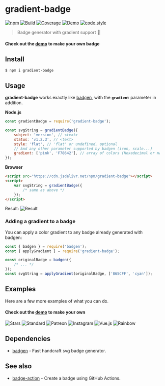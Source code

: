 # gradient-badge

[![npm][version]](https://www.npmjs.com/package/gradient-badge)
[![Build][build]](https://travis-ci.org/bokub/gradient-badge)
[![Coverage][coverage]](https://codecov.io/gh/bokub/gradient-badge)
[![Demo][demo-src]][demo]
[![code style][prettier]](https://github.com/prettier/prettier)

> Badge generator with gradient support 🍭

#### Check out the [demo][demo] to make your own badge

## Install

```
$ npm i gradient-badge
```

## Usage

**gradient-badge** works exactly like [badgen](https://github.com/badgen/badgen), with the **`gradient`** parameter in addition.

**Node.js**

```javascript
const gradientBadge = require('gradient-badge');

const svgString = gradientBadge({
    subject: 'version', // <text>
    status: 'v1.2.3', // <text>
    style: 'flat', // 'flat' or undefined, optional
    // And any other parameter supported by badgen (icon, scale...)
    gradient: ['pink', 'F78642'], // array of colors (Hexadecimal or name)
});
```

**Browser**

```html
<script src="https://cdn.jsdelivr.net/npm/gradient-badge"></script>
<script>
    var svgString = gradientBadge({
        /* same as above */
    });
</script>
```

Result: ![Result][usage]

### Adding a gradient to a badge

You can apply a color gradient to any badge already generated with badgen:

```javascript
const { badgen } = require('badgen');
const { applyGradient } = require('gradient-badge');

const originalBadge = badgen({
    /* ... */
});
const svgString = applyGradient(originalBadge, ['B65CFF', 'cyan']);
```

## Examples

Here are a few more examples of what you can do.

#### Check out the [demo][demo] to make your own

![Stars][stars] ![Standard][standard] ![Patreon][patreon] ![Instagram][instagram] ![Vue.js][vue] ![Rainbow][rainbow]

## Dependencies

-   [badgen](https://github.com/badgen/badgen) - Fast handcraft svg badge generator.

## See also

-   [badge-action](https://github.com/emibcn/badge-action) - Create a badge using GitHub Actions.

[version]: https://runkit.io/bokub/npm-version/branches/master/gradient-badge
[demo-src]: https://runkit.io/bokub/badge/branches/master/demo/available/ffb836-fc6d60
[prettier]: https://runkit.io/bokub/badge/branches/master/code%20style/prettier/ff94c8-cacfda-61eddb
[build]: https://runkit.io/bokub/build/branches/master/bokub/gradient-badge
[coverage]: https://runkit.io/bokub/codecov/branches/master/bokub/gradient-badge
[usage]: https://runkit.io/bokub/badge/branches/master/version/v1.2.3/pink-F78642?style=flat
[demo]: https://git.io/gradientbadge
[stars]: https://runkit.io/bokub/badge/branches/master/stars/★★★★☆/00a65e-abf269
[standard]: https://runkit.io/bokub/badge/branches/master/code%20style/standard/ff22aa-bf00ff?style=flat
[patreon]: https://runkit.io/bokub/badge/branches/master/become/a%20patron/f96854-f9be75
[instagram]: https://runkit.io/bokub/badge/branches/master/follow%20me/instagram/833ab4-fd1d1d-fcb045
[vue]: https://runkit.io/bokub/badge/branches/master/built%20with/Vue.js/42b883-35495e?style=flat
[rainbow]: https://runkit.io/bokub/badge/branches/master/rainbow/compatible/ff4564-ffa82e-ffff00-21ed28-19ffa7-2edcff-5490ff-a787ff-ea8fff-ff5e84
